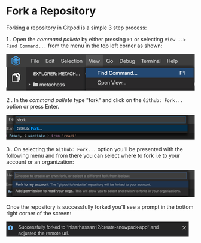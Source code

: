 # Fork a Repository

Forking a repository in Gitpod is a simple 3 step process:

1 . Open the _command pallete_ by either pressing `F1` or selecting `View --> Find Command...` from the menu in the top left corner as shown:

![Find Command](../../../static/images/docs/find-command.png)

2 . In the _command pallete_ type "fork" and click on the `Github: Fork...` option or press Enter.

![Fork](../../../static/images/docs/fork.png)

3 . On selecting the `Github: Fork...` option you'll be presented with the following menu and from there you can select where to fork i.e to your account or an organization:

![Choose Where to Fork](../../../static/images/docs/fork-to.png)

Once the repository is successfully forked you'll see a prompt in the bottom right corner of the screen:

![Fork Success Prompt](../../../static/images/docs/fork-success.png)
